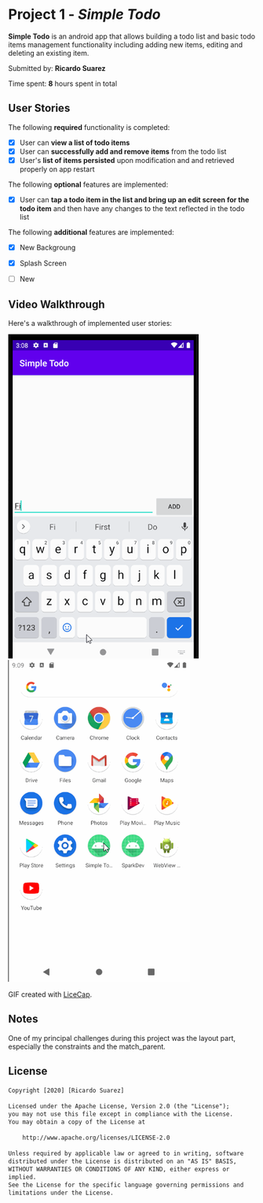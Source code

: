 # Project 1 - *Simple Todo*

**Simple Todo** is an android app that allows building a todo list and basic todo items management functionality including adding new items, editing and deleting an existing item.

Submitted by: **Ricardo Suarez**

Time spent: **8** hours spent in total

## User Stories

The following **required** functionality is completed:

* [X] User can **view a list of todo items**
* [X] User can **successfully add and remove items** from the todo list
* [X] User's **list of items persisted** upon modification and and retrieved properly on app restart

The following **optional** features are implemented:

* [X] User can **tap a todo item in the list and bring up an edit screen for the todo item** and then have any changes to the text reflected in the todo list

The following **additional** features are implemented:

* [X] New Backgroung
* [X] Splash Screen
* [ ] New



## Video Walkthrough

Here's a walkthrough of implemented user stories:

<img src='walkthrough.gif' title='Video Walkthrough' width='' alt='Video Walkthrough' width="425" />
<img src='walkthrough2.gif' title='Video Walkthrough' width='' alt='Video Walkthrough' width="425"  />

GIF created with [LiceCap](http://www.cockos.com/licecap/).

## Notes
One of my principal challenges during this project was the layout part,
especially the constraints and the match_parent.

## License

    Copyright [2020] [Ricardo Suarez]

    Licensed under the Apache License, Version 2.0 (the "License");
    you may not use this file except in compliance with the License.
    You may obtain a copy of the License at

        http://www.apache.org/licenses/LICENSE-2.0

    Unless required by applicable law or agreed to in writing, software
    distributed under the License is distributed on an "AS IS" BASIS,
    WITHOUT WARRANTIES OR CONDITIONS OF ANY KIND, either express or implied.
    See the License for the specific language governing permissions and
    limitations under the License.
